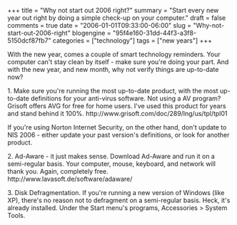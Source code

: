 +++
title = "Why not start out 2006 right?"
summary = "Start every new year out right by doing a simple check-up on your computer."
draft = false
comments = true
date = "2006-01-01T09:33:00-06:00"
slug = "Why-not-start-out-2006-right"
blogengine = "95f4e160-31dd-44f3-a3f8-5150dcf87fb7"
categories = ["technology"]
tags = ["new years"]
+++

<p>
With the new year, comes a couple of smart technology reminders.  Your computer can&#39;t stay clean by itself - make sure you&#39;re doing your part.  And with the new year, and new month, why not verify things are up-to-date now?<!--more--><!--adsense-->
</p>
<p>
1. Make sure you&#39;re running the most up-to-date product, with the most up-to-date definitions for your anti-virus software.  Not using a AV program?  Grisoft offers AVG for free for home users.  I&#39;ve used this product for years and stand behind it 100%. http://www.grisoft.com/doc/289/lng/us/tpl/tpl01
</p>
<p>
If you&#39;re using Norton Internet Security, on the other hand, don&#39;t update to NIS 2006 - either update your past version&#39;s definitions, or look for another product.
</p>
<p>
2. Ad-Aware - it just makes sense.  Download Ad-Aware and run it on a semi-regular basis.  Your computer, mouse, keyboard, and network will thank you.  Again, completely free.  http://www.lavasoft.de/software/adaware/
</p>
<p>
3. Disk Defragmentation.  If you&#39;re running a new version of Windows (like XP), there&#39;s no reason not to defragment on a semi-regular basis.  Heck, it&#39;s already installed.  Under the Start menu&#39;s programs, Accessories &gt; System Tools.
</p>

